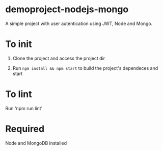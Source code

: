 # demoproject-nodejs-mongo
A simple project with user autentication using JWT, Node and Mongo.

# To init
  1. Clone the project and access the project dir

  2. Run `npm install && npm start` to build the project's dependeces and start

# To lint
  Run 'npm run lint'

# Required
  Node and MongoDB installed
